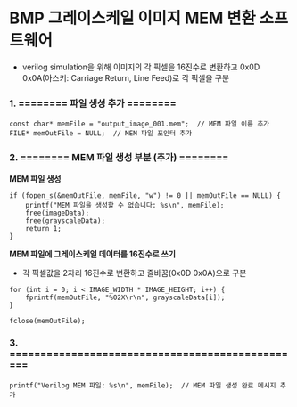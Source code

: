 # BMP 그레이스케일 이미지 MEM 변환 소프트웨어

- verilog simulation을 위해 이미지의 각 픽셀을 16진수로 변환하고 0x0D 0x0A(아스키: Carriage Return, Line Feed)로 각 픽셀을 구분

### 1. ======== 파일 생성 추가 ========
```
const char* memFile = "output_image_001.mem";  // MEM 파일 이름 추가
FILE* memOutFile = NULL;  // MEM 파일 포인터 추가
```

### 2. ======== MEM 파일 생성 부분 (추가) ========
__MEM 파일 생성__
```
if (fopen_s(&memOutFile, memFile, "w") != 0 || memOutFile == NULL) {
    printf("MEM 파일을 생성할 수 없습니다: %s\n", memFile);
    free(imageData);
    free(grayscaleData);
    return 1;
}
```

__MEM 파일에 그레이스케일 데이터를 16진수로 쓰기__
- 각 픽셀값을 2자리 16진수로 변환하고 줄바꿈(0x0D 0x0A)으로 구분
```
for (int i = 0; i < IMAGE_WIDTH * IMAGE_HEIGHT; i++) {
    fprintf(memOutFile, "%02X\r\n", grayscaleData[i]);
}

fclose(memOutFile);
```

### 3. ================================================
```
printf("Verilog MEM 파일: %s\n", memFile);  // MEM 파일 생성 완료 메시지 추가
```
